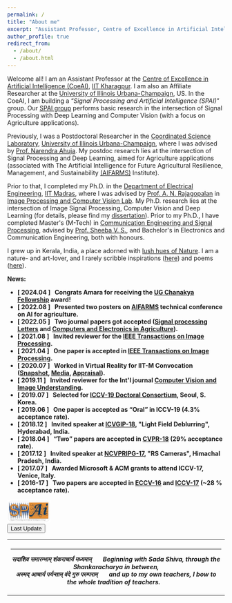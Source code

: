 ```yaml
---
permalink: /
title: "About me"
excerpt: "Assistant Professor, Centre of Excellence in Artificial Intelligence, IIT Kharagpur"
author_profile: true
redirect_from: 
  - /about/
  - /about.html
---
```

Welcome all! I am an Assistant Professor at the [Centre of Excellence in Artificial Intelligence (CoeAI)](http://www.ai.iitkgp.ac.in/), [IIT Kharagpur](https://www.iitkgp.ac.in/). I am also an Affiliate Researcher at the [University of Illinois Urbana-Champaign](https://illinois.edu/), US. 
 In the CoeAI, I am building a &#8220;<i>Signal Processing and Artificial Intelligence (SPAI)</i>&#8221; group. Our [SPAI group](https://maheshmohanmr.github.io/publications/) performs basic research in the intersection of Signal Processing with Deep Learning and Computer Vision (with a focus on Agriculture applications). 


Previously, I was a  Postdoctoral Researcher  in the [Coordinated Science Laboratory](https://csl.illinois.edu/), [University of Illinois Urbana-Champaign](https://illinois.edu/), where I was advised by [Prof. Narendra Ahuja](https://ece.illinois.edu/about/directory/faculty/n-ahuja). My postdoc research lies at the intersection of  Signal Processing and Deep Learning, aimed for Agriculture applications (associated with The Artificial Intelligence for Future Agricultural Resilience, Management, and Sustainability [(AIFARMS)](https://aifarms.illinois.edu/) Institute).



Prior to that, I completed my Ph.D. in the [Department of Electrical Engineering](http://www.ee.iitm.ac.in/), [IIT Madras](https://www.iitm.ac.in/), where I was  advised by [Prof. A. N. Rajagopalan](http://www.ee.iitm.ac.in/~raju/) in [Image Processing and Computer Vision Lab](http://www.ee.iitm.ac.in/ipcvlab/). My Ph.D. research lies at the intersection of Image Signal Processing, Computer Vision and Deep Learning (for details, please find my [dissertation](https://maheshmohanmr.github.io/files/phd_thesis_ons.pdf)). Prior to my Ph.D., I have completed Master's (M-Tech) in [Communication Engineering and Signal Processing](http://gectcr.ac.in/electronics-department/m-tech-ec/), advised by [Prof. Sheeba V. S.](http://gectcr.ac.in/about-us/principals-profile/), and Bachelor's in Electronics and Communication Engineering, both with honours. 

I grew up in Kerala, India, a place adorned with [lush hues of Nature](https://www.youtube.com/watch?v=ftrFhWrvcLo). I am a nature- and art-lover, and I rarely scribble inspirations ([here](https://maheshmohanmr.github.io/portfolio/)) and poems ([here](https://maheshmohanmr.github.io/posts/2019/09/blog-post-2/)).

  

 <strong>News<strong>:
 * &#91; 2024.04 &#93; &nbsp;  Congrats Amara for receiving the [UG Chanakya Fellowship](https://ai4icps.in/technology-1) award! 
  * &#91; 2022.08 &#93; &nbsp; Presented two posters on [AIFARMS](https://aifarms.illinois.edu/) technical conference on AI for agriculture.
  * &#91; 2022.05 &#93; &nbsp; Two journal papers got accepted ([Signal processing Letters](https://ieeexplore.ieee.org/xpl/RecentIssue.jsp?punumber=97) and [Computers and Electronics in Agriculture](https://www.sciencedirect.com/journal/computers-and-electronics-in-agriculture)).
  * &#91; 2021.08 &#93; &nbsp; Invited reviewer for the [IEEE Transactions on Image Processing](https://ieeexplore.ieee.org/xpl/RecentIssue.jsp?punumber=83).
   * &#91; 2021.04 &#93; &nbsp; One paper is accepted in [IEEE Transactions on Image Processing](https://ieeexplore.ieee.org/xpl/RecentIssue.jsp?punumber=83).
  * &#91; 2020.07 &#93; &nbsp; Worked in Virtual Reality for IIT-M Convocation ([Snapshot](https://www.youtube.com/watch?v=xe79RbOzKnw), [Media](https://www.newindianexpress.com/cities/chennai/2020/oct/26/iit-madras-convocation-held-technology-gives-event-a-touch-of-reality-2215003.html), [Appraisal](https://www.youtube.com/watch?v=kPBeXzUG_MA&feature=youtu.be&t=4064)).
  * &#91; 2019.11 &#93; &nbsp; Invited reviewer for the Int'l journal [Computer Vision and Image Understanding](https://www.journals.elsevier.com/computer-vision-and-image-understanding).
  * &#91; 2019.07 &#93; &nbsp; Selected for [ICCV-19 Doctoral Consortium](http://iccv2019.thecvf.com/program/doctoral_consortium), Seoul, S. Korea.
  * &#91;	2019.06 &#93; &nbsp; One paper is accepted as <q>Oral</q> in ICCV-19 	(4.3% acceptance rate).
  * &#91;	2018.12 &#93; &nbsp; Invited speaker at [ICVGIP-18](https://cvit.iiit.ac.in/icvgip18/), "Light Field Deblurring", Hyderabad, India.
  * &#91;	2018.04 &#93; &nbsp; <q>Two</q> papers are accepted in [CVPR-18](https://www.google.com/search?q=cvpr+2018&ie=utf-8&oe=utf-8&client=firefox-b-e) (29% acceptance rate).
   * &#91;	2017.12 &#93; &nbsp; Invited speaker at [NCVPRIPG-17](http://ncvpripg.iitmandi.ac.in/), "RS Cameras", Himachal Pradesh, India.
  * &#91;	2017.07 &#93; &nbsp; Awarded Microsoft & ACM  grants  to attend ICCV-17, Venice, Italy.
  * &#91;	2016-17 &#93; &nbsp; Two papers are accepted in [ECCV-16](http://www.eccv2016.org/) and [ICCV-17](http://iccv2017.thecvf.com/) 	(~28 % acceptance rate).
  <!-- * &#91; 2019.07 &#93; &nbsp; Awarded Google  grant to attend [ICCV-19](http://iccv2019.thecvf.com/), Seoul, S. Korea.-->
<html>
<div><img src="../images/lab_icon_ons.png" width="100" alt="My Image" /></div>
<body>
<button onclick="myFunction()">Last Update</button>

<p id="demo"></p>

<script>
function myFunction() {
  var x = new Date(document.lastModified);
  document.getElementById("demo").innerHTML = x;
}
</script>
 <table style="width:100%;border:0px;border-spacing:0px;border-collapse:collapse;margin-right:auto;margin-left:auto;"><tbody>
            <tr>
            <td style="padding:8px;width:100%;vertical-align:middle;border:0px">
                 <p>
<hr>
<center>
<i>सदाशिव समारम्भाम् शंकराचार्य मध्यमाम् &nbsp; &nbsp; &nbsp; Beginning with Sada Shiva, through the Shankaracharya in between, <br> अस्मद् आचार्य पर्यन्ताम् वंदे गुरु परम्पराम्  &nbsp; &nbsp; &nbsp;  and up to my own teachers, I bow to the whole tradition of teachers.&nbsp; &nbsp;  </i>
</center>
              </p>
            </td>
          </tr>
</tbody></table>
</body>
</html>
